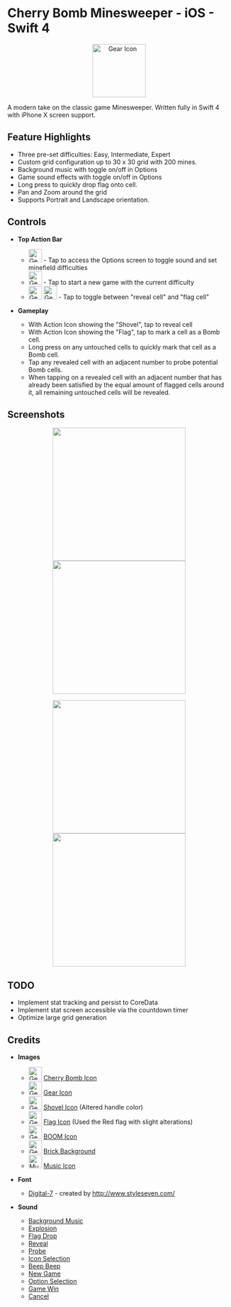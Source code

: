 # Cherry Bomb Minesweeper - iOS - Swift 4
<p align="center"><img src="https://github.com/duyngn/cherry-bomb-sweeper-ios/blob/master/CherryBombSweeper/Assets.xcassets/AppIcon.appiconset/Icon-180.png?raw=true" alt="Gear Icon" width="120"/> </p>

A modern take on the classic game Minesweeper. Written fully in Swift 4 with iPhone X screen support.

## Feature Highlights
 - Three pre-set difficulties: Easy, Intermediate, Expert
 - Custom grid configuration up to 30 x 30 grid with 200 mines.
 - Background music with toggle on/off in Options
 - Game sound effects with toggle on/off in Options
 - Long press to quickly drop flag onto cell.
 - Pan and Zoom around the grid
 - Supports Portrait and Landscape orientation.

## Controls
- **Top Action Bar**
	- <img src="https://github.com/duyngn/cherry-bomb-sweeper-ios/blob/master/CherryBombSweeper/Assets.xcassets/gear-icon.imageset/gear-120.png?raw=true" alt="Gear Icon" width="30" height="30"/> - Tap to access the Options screen to toggle sound and set minefield difficulties
	- <img src="https://github.com/duyngn/cherry-bomb-sweeper-ios/blob/master/CherryBombSweeper/Assets.xcassets/cherry-bomb-icon.imageset/Icon-120.png?raw=true" alt="Gear Icon" width="30" height="30"/> - Tap to start a new game with the current difficulty
	- <img src="https://github.com/duyngn/cherry-bomb-sweeper-ios/blob/master/CherryBombSweeper/Assets.xcassets/shovel-icon.imageset/shovel-120.png?raw=true" alt="Gear Icon" width="30" height="30"/> <img src="https://github.com/duyngn/cherry-bomb-sweeper-ios/blob/master/CherryBombSweeper/Assets.xcassets/flag-icon.imageset/Icon-120.png?raw=true" alt="Gear Icon" width="30" height="30"/> - Tap to toggle between "reveal cell" and "flag cell"
	
- **Gameplay**
	- With Action Icon showing the "Shovel", tap to reveal cell
	- With Action Icon showing the "Flag", tap to mark a cell as a Bomb cell.
	- Long press on any untouched cells to quickly mark that cell as a Bomb cell.
	- Tap any revealed cell with an adjacent number to probe potential Bomb cells.
	- When tapping on a revealed cell with an adjacent number that has already been satisfied by the equal amount of flagged cells around it, all remaining untouched cells will be revealed.

## Screenshots
<p align="center">
<img src="https://user-images.githubusercontent.com/5741896/35718857-3d37fac2-079b-11e8-9c46-05d2d17742b5.jpg" width="300"/> <img src="https://user-images.githubusercontent.com/5741896/35718813-0ab93a7a-079b-11e8-928d-3c2919db4701.jpg" width="300"/>
</p>
<p align="center">
<img src="https://user-images.githubusercontent.com/5741896/35718871-5260ade0-079b-11e8-85b3-03ce02846ad2.jpg" width="300"/> <img src="https://user-images.githubusercontent.com/5741896/35718885-60939ddc-079b-11e8-9f68-232cf37839cd.jpg" width="300"/>
</p>

## TODO

- Implement stat tracking and persist to CoreData
- Implement stat screen accessible via the countdown timer
- Optimize large grid generation

## Credits

- **Images**
	- <img src="https://github.com/duyngn/cherry-bomb-sweeper-ios/blob/master/CherryBombSweeper/Assets.xcassets/cherry-bomb-icon.imageset/Icon-120.png?raw=true" alt="Gear Icon" width="30" height="30"/> [Cherry Bomb Icon](https://www.1001freedownloads.com/free-clipart/cartoon-bomb)
	- <img src="https://github.com/duyngn/cherry-bomb-sweeper-ios/blob/master/CherryBombSweeper/Assets.xcassets/gear-icon.imageset/gear-120.png?raw=true" alt="Gear Icon" width="30" height="30"/> [Gear Icon](https://www.1001freedownloads.com/free-clipart/architetto-ruota-dentata-2)
	- <img src="https://github.com/duyngn/cherry-bomb-sweeper-ios/blob/master/CherryBombSweeper/Assets.xcassets/shovel-icon.imageset/shovel-120.png?raw=true" alt="Gear Icon" width="30" height="30"/> [Shovel Icon](https://www.1001freedownloads.com/free-clipart/shovel-4) (Altered handle color)
	- <img src="https://github.com/duyngn/cherry-bomb-sweeper-ios/blob/master/CherryBombSweeper/Assets.xcassets/flag-icon.imageset/Icon-120.png?raw=true" alt="Gear Icon" width="30" height="30"/> [Flag Icon](https://www.1001freedownloads.com/free-clipart/game-marbles-flags) (Used the Red flag with slight alterations)
	- <img src="https://github.com/duyngn/cherry-bomb-sweeper-ios/blob/master/CherryBombSweeper/Assets.xcassets/boom-icon.imageset/Icon-120.png?raw=true" alt="Gear Icon" width="30" height="30"/> [BOOM Icon](https://www.1001freedownloads.com/free-clipart/boom)
	- <img src="https://github.com/duyngn/cherry-bomb-sweeper-ios/blob/master/CherryBombSweeper/Assets.xcassets/brick-tile-icon.imageset/brick-tile-icon-120.jpg?raw=true" alt="Gear Icon" width="30" height="30"/> [Brick Background](https://www.1001freedownloads.com/free-clipart/brick-tile)
	- <img src="https://github.com/duyngn/cherry-bomb-sweeper-ios/blob/master/CherryBombSweeper/Assets.xcassets/music-icon.imageset/music-icon-120.png?raw=true" alt="Music Icon" width="30" height="30"/> [Music Icon](https://www.1001freedownloads.com/free-clipart/double_croche)
	
- **Font**
	- [Digital-7](http://www.styleseven.com/php/get_product.php?product=Digital-7) - created by http://www.styleseven.com/
	
- **Sound**
	- [Background Music](https://freesound.org/people/RokZRooM/sounds/344778/)
	- [Explosion](https://freesound.org/people/Iwiploppenisse/sounds/156031/)
	- [Flag Drop](https://freesound.org/people/plasterbrain/sounds/237422/)
	- [Reveal](https://freesound.org/people/NenadSimic/sounds/171697/)
	- [Probe](https://freesound.org/people/kwahmah_02/sounds/256116/)
	- [Icon Selection](https://freesound.org/people/PaulMorek/sounds/330052/)
	- [Beep Beep](https://freesound.org/people/Kodack/sounds/258193/)
	- [New Game](https://freesound.org/people/InspectorJ/sounds/403009/)
	- [Option Selection](https://freesound.org/people/pan14/sounds/263133/)
	- [Game Win](https://freesound.org/people/LittleRobotSoundFactory/sounds/270404/)
	- [Cancel](https://freesound.org/people/hodomostvarujemritam/sounds/171273/)
